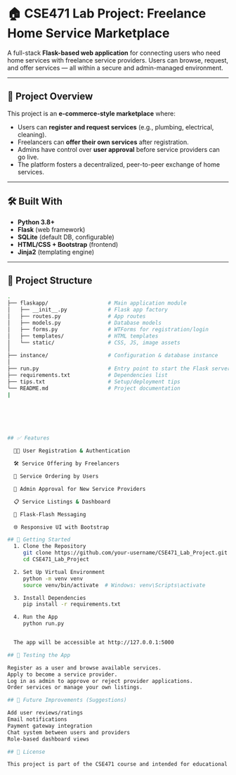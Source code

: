 # 🏠 CSE471 Lab Project: Freelance Home Service Marketplace

A full-stack **Flask-based web application** for connecting users who need home services with freelance service providers. Users can browse, request, and offer services — all within a secure and admin-managed environment.

---

## 🚀 Project Overview

This project is an **e-commerce-style marketplace** where:

- Users can **register and request services** (e.g., plumbing, electrical, cleaning).
- Freelancers can **offer their own services** after registration.
- Admins have control over **user approval** before service providers can go live.
- The platform fosters a decentralized, peer-to-peer exchange of home services.

---

## 🛠️ Built With

- **Python 3.8+**
- **Flask** (web framework)
- **SQLite** (default DB, configurable)
- **HTML/CSS + Bootstrap** (frontend)
- **Jinja2** (templating engine)

---

## 📂 Project Structure

```bash
.
├── flaskapp/                   # Main application module
│   ├── __init__.py             # Flask app factory
│   ├── routes.py               # App routes
│   ├── models.py               # Database models
│   ├── forms.py                # WTForms for registration/login
│   ├── templates/              # HTML templates
│   └── static/                 # CSS, JS, image assets
│
├── instance/                   # Configuration & database instance
│
├── run.py                      # Entry point to start the Flask server
├── requirements.txt            # Dependencies list
├── tips.txt                    # Setup/deployment tips
└── README.md                   # Project documentation
|






## ✅ Features

  🧑‍💼 User Registration & Authentication

  🛠️ Service Offering by Freelancers

  🛒 Service Ordering by Users

  🔐 Admin Approval for New Service Providers

  📋 Service Listings & Dashboard

  💬 Flask-Flash Messaging

  🌐 Responsive UI with Bootstrap

## 🔧 Getting Started
  1. Clone the Repository
     git clone https://github.com/your-username/CSE471_Lab_Project.git
     cd CSE471_Lab_Project

  2. Set Up Virtual Environment
     python -m venv venv
     source venv/bin/activate  # Windows: venv\Scripts\activate

  3. Install Dependencies
     pip install -r requirements.txt

  4. Run the App
     python run.py


  The app will be accessible at http://127.0.0.1:5000

## 🧪 Testing the App

Register as a user and browse available services.
Apply to become a service provider.
Log in as admin to approve or reject provider applications.
Order services or manage your own listings.

## 📌 Future Improvements (Suggestions)

Add user reviews/ratings
Email notifications
Payment gateway integration
Chat system between users and providers
Role-based dashboard views

## 📄 License

This project is part of the CSE471 course and intended for educational purposes.

